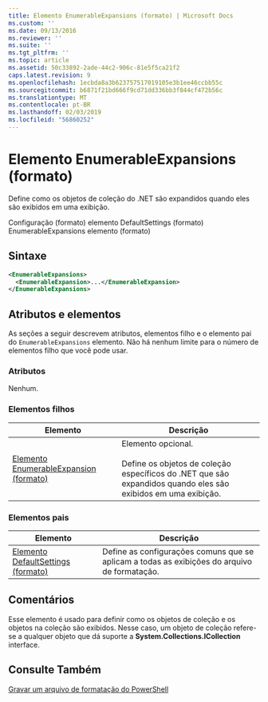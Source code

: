 ```yaml
---
title: Elemento EnumerableExpansions (formato) | Microsoft Docs
ms.custom: ''
ms.date: 09/13/2016
ms.reviewer: ''
ms.suite: ''
ms.tgt_pltfrm: ''
ms.topic: article
ms.assetid: 50c33892-2ade-44c2-906c-81e5f5ca21f2
caps.latest.revision: 9
ms.openlocfilehash: 1ecbda8a3b623757517019105e3b1ee46ccbb55c
ms.sourcegitcommit: b6871f21bd666f9cd71dd336bb3f844cf472b56c
ms.translationtype: MT
ms.contentlocale: pt-BR
ms.lasthandoff: 02/03/2019
ms.locfileid: "56860252"
---
```

# <a name="enumerableexpansions-element-format"></a>Elemento EnumerableExpansions (formato)

Define como os objetos de coleção do .NET são expandidos quando eles são exibidos em uma exibição.

Configuração (formato) elemento DefaultSettings (formato) EnumerableExpansions elemento (formato)

## <a name="syntax"></a>Sintaxe

```xml
<EnumerableExpansions>
  <EnumerableExpansion>...</EnumerableExpansion>
</EnumerableExpansions>
```

## <a name="attributes-and-elements"></a>Atributos e elementos

As seções a seguir descrevem atributos, elementos filho e o elemento pai do `EnumerableExpansions` elemento. Não há nenhum limite para o número de elementos filho que você pode usar.

### <a name="attributes"></a>Atributos

Nenhum.

### <a name="child-elements"></a>Elementos filhos

|Elemento|Descrição|
|-------------|-----------------|
|[Elemento EnumerableExpansion (formato)](./enumerableexpansion-element-format.md)|Elemento opcional.<br /><br /> Define os objetos de coleção específicos do .NET que são expandidos quando eles são exibidos em uma exibição.|

### <a name="parent-elements"></a>Elementos pais

|Elemento|Descrição|
|-------------|-----------------|
|[Elemento DefaultSettings (formato)](./defaultsettings-element-format.md)|Define as configurações comuns que se aplicam a todas as exibições do arquivo de formatação.|

## <a name="remarks"></a>Comentários

Esse elemento é usado para definir como os objetos de coleção e os objetos na coleção são exibidos. Nesse caso, um objeto de coleção refere-se a qualquer objeto que dá suporte a **System.Collections.ICollection** interface.

## <a name="see-also"></a>Consulte Também

[Gravar um arquivo de formatação do PowerShell](./writing-a-powershell-formatting-file.md)
